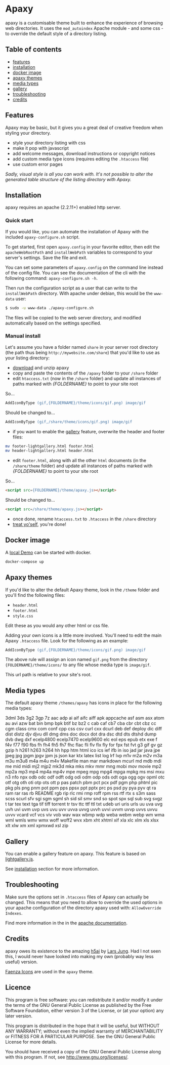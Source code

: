 # Apaxy

apaxy is a customisable theme built to enhance the experience of browsing web directories. It uses the `mod_autoindex` Apache module - and some css - to override the default style of a directory listing.

## Table of contents

- [features](#features)
- [installation](#installation)
- [docker image](#docker-image)
- [apaxy themes](#apaxy-themes)
- [media types](#media-types)
- [gallery](#gallery)
- [troubleshooting](#troubleshooting)
- [credits](#credits)

## Features

Apaxy may be basic, but it gives you a great deal of creative freedom when styling your directory.

- style your directory listing with css
- make it pop with javascript
- add welcome messages, download instructions or copyright notices
- add custom media type icons (requires editing the `.htaccess` file)
- use custom error pages

*Sadly, visual style is all you can work with. It's not possible to alter the generated table structure of the listing directory with Apaxy.*

## Installation

apaxy requires an apache (2.2.11+) enabled http server.

### Quick start

If you would like, you can automate the installation of Apaxy with the included `apaxy-configure.sh` script.

To get started, first open `apaxy.config` in your favorite editor, then edit the `apacheWebRootPath` and `installWebPath` variables to correspond to your server's settings. Save the file and exit.

You can set some parameters of `apaxy.config` on the command line instead of the config file. You can see the documentation of the cli with the following command: `apaxy-configure.sh -h`.

Then run the configuration script as a user that can write to the `installWebPath` directory. With apache under debian, this would be the `www-data` user:

```bash
$ sudo -u www-data ./apaxy-configure.sh
```

The files will be copied to the web server directory, and modified automatically based on the settings specified.

### Manual install

Let's assume you have a folder named `share` in your server root directory (the path thus being `http://mywebsite.com/share`) that you'd like to use as your listing directory:

- [download](https://github.com/oupala/apaxy/archive/master.zip) and unzip apaxy
- copy and paste the contents of the `/apaxy` folder to your `/share` folder
- edit `htaccess.txt` (now in the `/share` folder) and update all instances of paths marked with *{FOLDERNAME}* to point to your site root

So...

```apache
AddIconByType (gif,{FOLDERNAME}/theme/icons/gif.png) image/gif
```

Should be changed to...

```apache
AddIconByType (gif,/share/theme/icons/gif.png) image/gif
```

- if you want to enable the [gallery](#gallery) feature, overwrite the header and footer files:

```bash
mv footer-lightgallery.html footer.html
mv header-lightgallery.html header.html
```

- edit `footer.html`, along with all the other `html` documents (in the `/share/theme` folder) and update all instances of paths marked with *{FOLDERNAME}* to point to your site root

So...

```html
<script src={FOLDERNAME}/theme/apaxy.js></script>
```

Should be changed to...

```html
<script src=/share/theme/apaxy.js></script>
```

- once done, rename `htaccess.txt` to `.htaccess` in the `/share` directory
- [treat yo'self](http://25.media.tumblr.com/tumblr_lw7q28y0Mz1qanm80o1_500.gif), you're done!

## Docker image

A [local Demo](http://localhost:8080) can be started with docker.

```bash
docker-compose up
```

## Apaxy themes

If you'd like to alter the default Apaxy theme, look in the `/theme` folder and you'll find the following files:

- `header.html`
- `footer.html`
- `style.css`

Edit these as you would any other html or css file.

Adding your own icons is a little more involved. You'll need to edit the main Apaxy `.htaccess` file. Look for the following as an example:

```apache
AddIconByType (gif,{FOLDERNAME}/theme/icons/gif.png) image/gif
```

The above rule will assign an icon named `gif.png` from the directory `{FOLDERNAME}/theme/icons/` to any file whose media type is `image/gif`.

This url path is relative to your site's root.

## Media types

The default apaxy theme `/themes/apaxy` has icons in place for the following media types:

3dml 3ds 3g2 3gp 7z aac adp ai aif aifc aiff apk appcache asf asm asx atom au avi azw bat bin bmp bpk btif bz bz2 c cab caf cb7 cba cbr cbt cbz cc cgm class cmx com conf cpp css csv curl cxx dcurl deb def deploy dic diff dist distz djv djvu dll dmg dms doc docx dot dra dsc dtd dts dtshd dump dvb dwg dxf ecelp4800 ecelp7470 ecelp9600 elc eol eps epub etx exe f f4v f77 f90 fbs fh fh4 fh5 fh7 fhc flac fli flv flx fly for fpx fst fvt g3 gif gv gz gzip h h261 h263 h264 hh hpp htm html ico ics ief ifb in iso jad jar java jpe jpeg jpg jpgm jpgv jpm js json kar ktx latex list log lrf lvp m1v m2a m2v m3a m3u m3u8 m4a m4u m4v Makefile man mar markdown mcurl md mdb mdi me mid midi mj2 mjp2 mk3d mka mks mkv mmr mng mobi mov movie mp2 mp2a mp3 mp4 mp4a mp4v mpe mpeg mpg mpg4 mpga mpkg ms msi mxu n3 nfo npx odb odc odf odft odg odi odm odp ods odt oga ogg ogv opml otc otf otg oth oti otp ots ott p pas patch pbm pct pcx pdf pgm php phtml pic pkg pls png pnm pot ppm pps ppsx ppt pptx prc ps psd py pya pyv qt ra ram rar ras rb README rgb rip rlc rmi rmp roff rpm rss rtf rtx s s3m sass scss scurl sfv sgi sgm sgml sh sid sil smv snd so spot spx sql sub svg svgz t tar tex text tga tif tiff torrent tr tsv ttc ttf ttl txt udeb uri uris urls uu uva uvg uvh uvi uvm uvp uvs uvu uvv uvva uvvg uvvh uvvi uvvm uvvp uvvs uvvu uvvv vcard vcf vcs viv vob wav wax wbmp wdp weba webm webp wm wma wml wmls wmv wmx woff woff2 wvx xbm xht xhtml xif xla xlc xlm xls xlsx xlt xlw xm xml xpmxwd xsl zip

## Gallery

You can enable a gallery feature on apaxy. This feature is based on [lightgallery.js](https://sachinchoolur.github.io/lightgallery.js/).

See [installation](#installation) section for more information.

## Troubleshooting

Make sure the options set in `.htaccess` files of Apaxy can actually be changed. This means that you need to allow to override the used options in your apache configuration of the directory apaxy used with: `AllowOverride Indexes`.

Find more information in the in the [apache documentation](https://httpd.apache.org/docs/current/mod/core.html#allowoverride).

## Credits

apaxy owes its existence to the amazing [h5ai](http://larsjung.de/h5ai/) by [Lars Jung](https://twitter.com/lrsjng). Had I not seen this, I would never have looked into making my own (probably way less useful) version.

[Faenza Icons](http://tiheum.deviantart.com/art/Faenza-Icons-173323228) are used in the `apaxy` theme.

## Licence

This program is free software: you can redistribute it and/or modify it under the terms of the GNU General Public License as published by the Free Software Foundation, either version 3 of the License, or (at your option) any later version.

This program is distributed in the hope that it will be useful, but WITHOUT ANY WARRANTY; without even the implied warranty of MERCHANTABILITY or FITNESS FOR A PARTICULAR PURPOSE.  See the GNU General Public License for more details.

You should have received a copy of the GNU General Public License along with this program.  If not, see <http://www.gnu.org/licenses/>.

